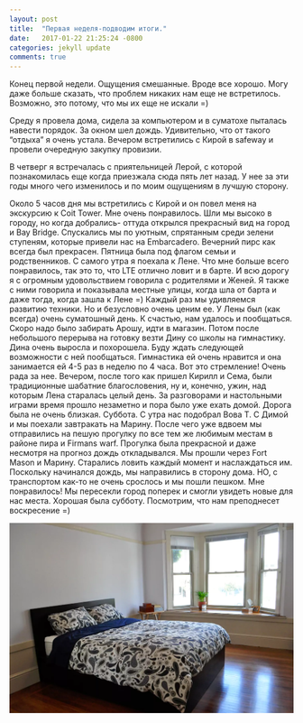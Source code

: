 ```yaml
---
layout: post
title:  "Первая неделя-подводим итоги."
date:   2017-01-22 21:25:24 -0800
categories: jekyll update
comments: true
---
```


Конец первой недели. Ощущения смешанные. Вроде все хорошо. Могу даже больше сказать, что проблем никаких нам еще не встретилось. Возможно, это потому, что мы их еще не искали =) <!--separate-->

Среду я провела дома, сидела за компьютером и в суматохе пыталась навести порядок. За окном шел дождь. Удивительно, что от такого “отдыха” я очень устала. Вечером встретились с Кирой в safeway и провели очередную закупку провизии. 

В четверг я встречалась с приятельницей Лерой, с которой познакомилась еще когда приезжала сюда пять лет назад. У нее за эти годы много чего изменилось и по моим ощущениям в лучшую сторону. 

Около 5 часов дня мы встретились с Кирой и он повел меня на экскурсию к Coit Tower. Мне очень понравилось. Шли мы высоко в городу, но когда добрались- оттуда открылся прекрасный вид на город и Bay Bridge. Спускались мы по уютным, спрятанным среди зелени ступеням, которые привели нас на Embarcadero.  Вечерний пирс как всегда был прекрасен.
Пятница была под флагом семьи и родственников. С самого утра я поехала к Лене. Что мне больше всего понравилось, так это то, что LTE отлично ловит и в барте. И всю дорогу я с огромным удовольствием говорила с родителями и Женей. Я также с ними говорила и показывала местные улицы, когда шла от барта и даже тогда, когда зашла к Лене =) Каждый раз мы удивляемся развитию техники. Но и безусловно очень ценим ее.
У Лены был (как всегда) очень суматошный день. К счастью, нам удалось и пообщаться. Скоро надо было забирать Арошу, идти в магазин. Потом после небольшого перерыва на готовку везти Дину со школы на гимнастику. Дина очень выросла и похорошела. Буду ждать следующей возможности с ней пообщаться. Гимнастика ей очень нравится и она занимается ей 4-5 раз  в неделю по 4 часа. Вот это стремление! Очень рада за нее.
Вечером, после того как пришел Кирилл и Сема, были традиционные шабатние благословения, ну и, конечно, ужин, над которым Лена старалась целый день.
За разговорами и настольными играми время прошло незаметно и пора было уже ехать домой. Дорога была не очень близкая.
Суббота. С утра нас подобрал Вова Т. С Димой и мы поехали завтракать на Марину. После чего уже вдвоем мы отправились на пешую прогулку по все тем же любимым местам в районе пира и Firmans warf. Прогулка была прекрасной и даже несмотря на прогноз дождь откладывался. Мы прошли через Fort Mason и Марину. Старались ловить каждый момент и наслаждаться им. Поскольку начинался дождь, мы направились в сторону дома. НО, с транспортом как-то не очень срослось и мы пошли пешком. Мне понравилось! Мы пересекли город поперек и смогли увидеть новые для нас места. 
Хорошая была субботу. Посмотрим, что нам преподнесет воскресение =)

![Coit street](/assets/images/posts/2017-01-18-first-week/Dolores-apt.png)
